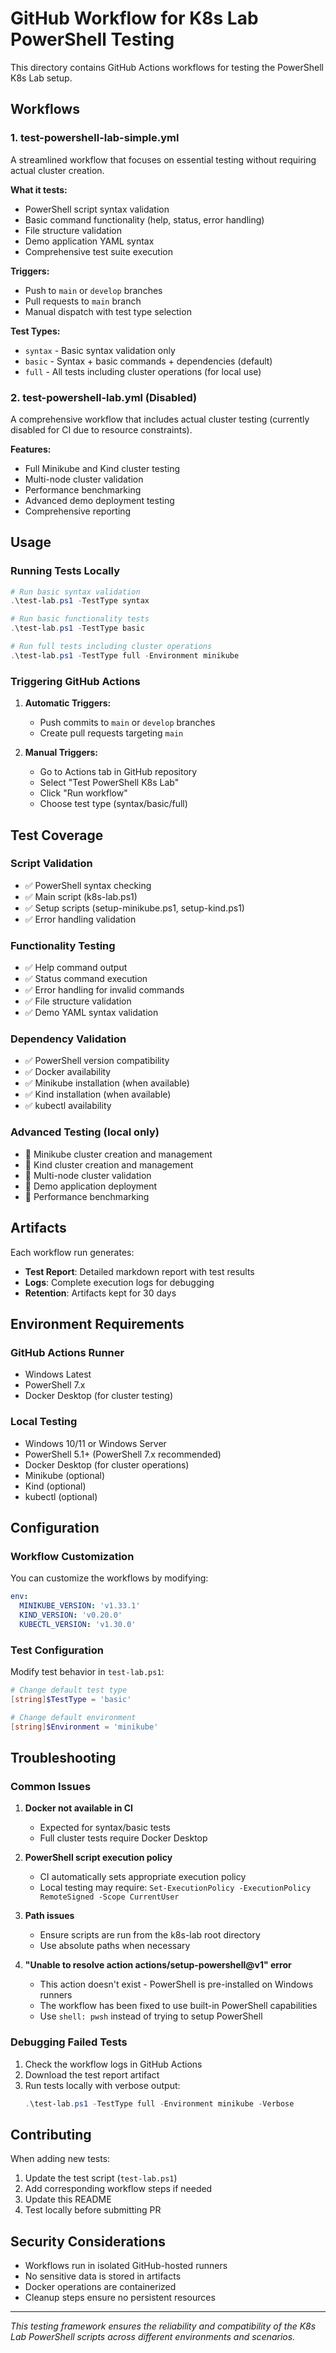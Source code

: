 # GitHub Workflow for K8s Lab PowerShell Testing

This directory contains GitHub Actions workflows for testing the PowerShell K8s Lab setup.

## Workflows

### 1. test-powershell-lab-simple.yml

A streamlined workflow that focuses on essential testing without requiring actual cluster creation.

**What it tests:**

- PowerShell script syntax validation
- Basic command functionality (help, status, error handling)
- File structure validation
- Demo application YAML syntax
- Comprehensive test suite execution

**Triggers:**

- Push to `main` or `develop` branches
- Pull requests to `main` branch
- Manual dispatch with test type selection

**Test Types:**

- `syntax` - Basic syntax validation only
- `basic` - Syntax + basic commands + dependencies (default)
- `full` - All tests including cluster operations (for local use)

### 2. test-powershell-lab.yml (Disabled)

A comprehensive workflow that includes actual cluster testing (currently disabled for CI due to resource constraints).

**Features:**

- Full Minikube and Kind cluster testing
- Multi-node cluster validation
- Performance benchmarking
- Advanced demo deployment testing
- Comprehensive reporting

## Usage

### Running Tests Locally

```powershell
# Run basic syntax validation
.\test-lab.ps1 -TestType syntax

# Run basic functionality tests
.\test-lab.ps1 -TestType basic

# Run full tests including cluster operations
.\test-lab.ps1 -TestType full -Environment minikube
```

### Triggering GitHub Actions

1. **Automatic Triggers:**
   - Push commits to `main` or `develop` branches
   - Create pull requests targeting `main`

2. **Manual Triggers:**
   - Go to Actions tab in GitHub repository
   - Select "Test PowerShell K8s Lab"
   - Click "Run workflow"
   - Choose test type (syntax/basic/full)

## Test Coverage

### Script Validation
- ✅ PowerShell syntax checking
- ✅ Main script (k8s-lab.ps1)
- ✅ Setup scripts (setup-minikube.ps1, setup-kind.ps1)
- ✅ Error handling validation

### Functionality Testing
- ✅ Help command output
- ✅ Status command execution
- ✅ Error handling for invalid commands
- ✅ File structure validation
- ✅ Demo YAML syntax validation

### Dependency Validation
- ✅ PowerShell version compatibility
- ✅ Docker availability
- ✅ Minikube installation (when available)
- ✅ Kind installation (when available)
- ✅ kubectl availability

### Advanced Testing (local only)
- 🔄 Minikube cluster creation and management
- 🔄 Kind cluster creation and management
- 🔄 Multi-node cluster validation
- 🔄 Demo application deployment
- 🔄 Performance benchmarking

## Artifacts

Each workflow run generates:
- **Test Report**: Detailed markdown report with test results
- **Logs**: Complete execution logs for debugging
- **Retention**: Artifacts kept for 30 days

## Environment Requirements

### GitHub Actions Runner
- Windows Latest
- PowerShell 7.x
- Docker Desktop (for cluster testing)

### Local Testing
- Windows 10/11 or Windows Server
- PowerShell 5.1+ (PowerShell 7.x recommended)
- Docker Desktop (for cluster operations)
- Minikube (optional)
- Kind (optional)
- kubectl (optional)

## Configuration

### Workflow Customization

You can customize the workflows by modifying:

```yaml
env:
  MINIKUBE_VERSION: 'v1.33.1'
  KIND_VERSION: 'v0.20.0'
  KUBECTL_VERSION: 'v1.30.0'
```

### Test Configuration

Modify test behavior in `test-lab.ps1`:

```powershell
# Change default test type
[string]$TestType = 'basic'

# Change default environment
[string]$Environment = 'minikube'
```

## Troubleshooting

### Common Issues

1. **Docker not available in CI**
   - Expected for syntax/basic tests
   - Full cluster tests require Docker Desktop

2. **PowerShell script execution policy**
   - CI automatically sets appropriate execution policy
   - Local testing may require: `Set-ExecutionPolicy -ExecutionPolicy RemoteSigned -Scope CurrentUser`

3. **Path issues**
   - Ensure scripts are run from the k8s-lab root directory
   - Use absolute paths when necessary

4. **"Unable to resolve action actions/setup-powershell@v1" error**
   - This action doesn't exist - PowerShell is pre-installed on Windows runners
   - The workflow has been fixed to use built-in PowerShell capabilities
   - Use `shell: pwsh` instead of trying to setup PowerShell

### Debugging Failed Tests

1. Check the workflow logs in GitHub Actions
2. Download the test report artifact
3. Run tests locally with verbose output:
   ```powershell
   .\test-lab.ps1 -TestType full -Environment minikube -Verbose
   ```

## Contributing

When adding new tests:

1. Update the test script (`test-lab.ps1`)
2. Add corresponding workflow steps if needed
3. Update this README
4. Test locally before submitting PR

## Security Considerations

- Workflows run in isolated GitHub-hosted runners
- No sensitive data is stored in artifacts
- Docker operations are containerized
- Cleanup steps ensure no persistent resources

---

*This testing framework ensures the reliability and compatibility of the K8s Lab PowerShell scripts across different environments and scenarios.*
